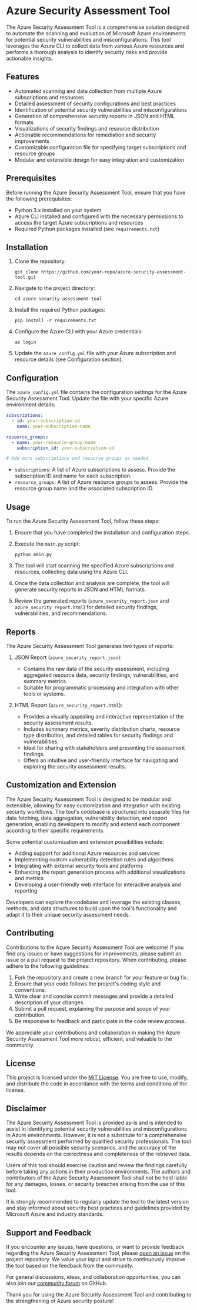 # Azure Security Assessment Tool

The Azure Security Assessment Tool is a comprehensive solution designed to automate the scanning and evaluation of Microsoft Azure environments for potential security vulnerabilities and misconfigurations. This tool leverages the Azure CLI to collect data from various Azure resources and performs a thorough analysis to identify security risks and provide actionable insights.

## Features

- Automated scanning and data collection from multiple Azure subscriptions and resources
- Detailed assessment of security configurations and best practices
- Identification of potential security vulnerabilities and misconfigurations
- Generation of comprehensive security reports in JSON and HTML formats
- Visualizations of security findings and resource distribution
- Actionable recommendations for remediation and security improvements
- Customizable configuration file for specifying target subscriptions and resource groups
- Modular and extensible design for easy integration and customization

## Prerequisites

Before running the Azure Security Assessment Tool, ensure that you have the following prerequisites:

- Python 3.x installed on your system
- Azure CLI installed and configured with the necessary permissions to access the target Azure subscriptions and resources
- Required Python packages installed (see `requirements.txt`)

## Installation

1. Clone the repository:
   ```
   git clone https://github.com/your-repo/azure-security-assessment-tool.git
   ```

2. Navigate to the project directory:
   ```
   cd azure-security-assessment-tool
   ```

3. Install the required Python packages:
   ```
   pip install -r requirements.txt
   ```

4. Configure the Azure CLI with your Azure credentials:
   ```
   az login
   ```

5. Update the `azure_config.yml` file with your Azure subscription and resource details (see Configuration section).

## Configuration

The `azure_config.yml` file contains the configuration settings for the Azure Security Assessment Tool. Update the file with your specific Azure environment details:

```yaml
subscriptions:
  - id: your-subscription-id
    name: your-subscription-name

resource_groups:
  - name: your-resource-group-name
    subscription_id: your-subscription-id

# Add more subscriptions and resource groups as needed
```

- `subscriptions`: A list of Azure subscriptions to assess. Provide the subscription ID and name for each subscription.
- `resource_groups`: A list of Azure resource groups to assess. Provide the resource group name and the associated subscription ID.

## Usage

To run the Azure Security Assessment Tool, follow these steps:

1. Ensure that you have completed the installation and configuration steps.

2. Execute the `main.py` script:
   ```
   python main.py
   ```

3. The tool will start scanning the specified Azure subscriptions and resources, collecting data using the Azure CLI.

4. Once the data collection and analysis are complete, the tool will generate security reports in JSON and HTML formats.

5. Review the generated reports (`azure_security_report.json` and `azure_security_report.html`) for detailed security findings, vulnerabilities, and recommendations.

## Reports

The Azure Security Assessment Tool generates two types of reports:

1. JSON Report (`azure_security_report.json`):
   - Contains the raw data of the security assessment, including aggregated resource data, security findings, vulnerabilities, and summary metrics.
   - Suitable for programmatic processing and integration with other tools or systems.

2. HTML Report (`azure_security_report.html`):
   - Provides a visually appealing and interactive representation of the security assessment results.
   - Includes summary metrics, severity distribution charts, resource type distribution, and detailed tables for security findings and vulnerabilities.
   - Ideal for sharing with stakeholders and presenting the assessment findings.
   - Offers an intuitive and user-friendly interface for navigating and exploring the security assessment results.

## Customization and Extension

The Azure Security Assessment Tool is designed to be modular and extensible, allowing for easy customization and integration with existing security workflows. The tool's codebase is structured into separate files for data fetching, data aggregation, vulnerability detection, and report generation, enabling developers to modify and extend each component according to their specific requirements.

Some potential customization and extension possibilities include:

- Adding support for additional Azure resources and services
- Implementing custom vulnerability detection rules and algorithms
- Integrating with external security tools and platforms
- Enhancing the report generation process with additional visualizations and metrics
- Developing a user-friendly web interface for interactive analysis and reporting

Developers can explore the codebase and leverage the existing classes, methods, and data structures to build upon the tool's functionality and adapt it to their unique security assessment needs.

## Contributing

Contributions to the Azure Security Assessment Tool are welcome! If you find any issues or have suggestions for improvements, please submit an issue or a pull request to the project repository. When contributing, please adhere to the following guidelines:

1. Fork the repository and create a new branch for your feature or bug fix.
2. Ensure that your code follows the project's coding style and conventions.
3. Write clear and concise commit messages and provide a detailed description of your changes.
4. Submit a pull request, explaining the purpose and scope of your contribution.
5. Be responsive to feedback and participate in the code review process.

We appreciate your contributions and collaboration in making the Azure Security Assessment Tool more robust, efficient, and valuable to the community.

## License

This project is licensed under the [MIT License](LICENSE). You are free to use, modify, and distribute the code in accordance with the terms and conditions of the license.

## Disclaimer

The Azure Security Assessment Tool is provided as-is and is intended to assist in identifying potential security vulnerabilities and misconfigurations in Azure environments. However, it is not a substitute for a comprehensive security assessment performed by qualified security professionals. The tool may not cover all possible security scenarios, and the accuracy of the results depends on the correctness and completeness of the retrieved data.

Users of this tool should exercise caution and review the findings carefully before taking any actions in their production environments. The authors and contributors of the Azure Security Assessment Tool shall not be held liable for any damages, losses, or security breaches arising from the use of this tool.

It is strongly recommended to regularly update the tool to the latest version and stay informed about security best practices and guidelines provided by Microsoft Azure and industry standards.

## Support and Feedback

If you encounter any issues, have questions, or want to provide feedback regarding the Azure Security Assessment Tool, please [open an issue](https://github.com/your-repo/azure-security-assessment-tool/issues) on the project repository. We value your input and strive to continuously improve the tool based on the feedback from the community.

For general discussions, ideas, and collaboration opportunities, you can also join our [community forum](https://github.com/your-repo/azure-security-assessment-tool/discussions) on GitHub.

Thank you for using the Azure Security Assessment Tool and contributing to the strengthening of Azure security posture!
